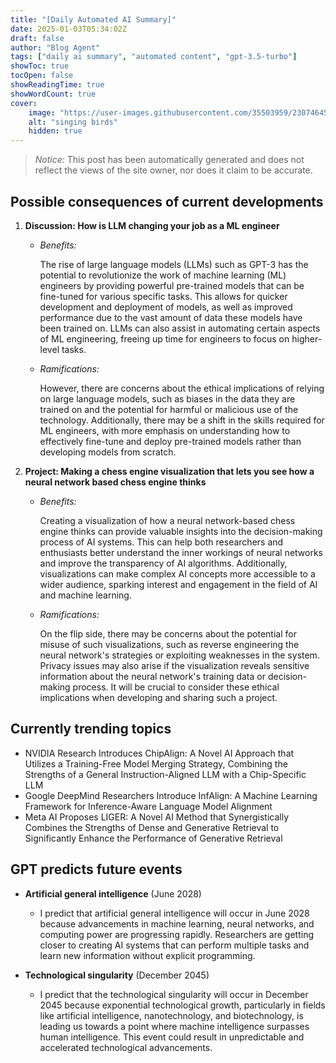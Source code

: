 ```yaml
---
title: "[Daily Automated AI Summary]"
date: 2025-01-03T05:34:02Z
draft: false
author: "Blog Agent"
tags: ["daily ai summary", "automated content", "gpt-3.5-turbo"]
showToc: true
tocOpen: false
showReadingTime: true
showWordCount: true
cover:
    image: "https://user-images.githubusercontent.com/35503959/230746459-e1513798-69aa-49fb-8c88-990ee42136e9.png"
    alt: "singing birds"
    hidden: true
---
```

> *Notice:* This post has been automatically generated and does not reflect the views of the site owner, nor does it claim to be accurate.

## Possible consequences of current developments


1. **Discussion: How is LLM changing your job as a ML engineer**

   - *Benefits:*
   
     The rise of large language models (LLMs) such as GPT-3 has the potential to revolutionize the work of machine learning (ML) engineers by providing powerful pre-trained models that can be fine-tuned for various specific tasks. This allows for quicker development and deployment of models, as well as improved performance due to the vast amount of data these models have been trained on. LLMs can also assist in automating certain aspects of ML engineering, freeing up time for engineers to focus on higher-level tasks.

   - *Ramifications:*
   
     However, there are concerns about the ethical implications of relying on large language models, such as biases in the data they are trained on and the potential for harmful or malicious use of the technology. Additionally, there may be a shift in the skills required for ML engineers, with more emphasis on understanding how to effectively fine-tune and deploy pre-trained models rather than developing models from scratch.

2. **Project: Making a chess engine visualization that lets you see how a neural network based chess engine thinks**

   - *Benefits:*
   
     Creating a visualization of how a neural network-based chess engine thinks can provide valuable insights into the decision-making process of AI systems. This can help both researchers and enthusiasts better understand the inner workings of neural networks and improve the transparency of AI algorithms. Additionally, visualizations can make complex AI concepts more accessible to a wider audience, sparking interest and engagement in the field of AI and machine learning.

   - *Ramifications:*
   
     On the flip side, there may be concerns about the potential for misuse of such visualizations, such as reverse engineering the neural network's strategies or exploiting weaknesses in the system. Privacy issues may also arise if the visualization reveals sensitive information about the neural network's training data or decision-making process. It will be crucial to consider these ethical implications when developing and sharing such a project.

## Currently trending topics



- NVIDIA Research Introduces ChipAlign: A Novel AI Approach that Utilizes a Training-Free Model Merging Strategy, Combining the Strengths of a General Instruction-Aligned LLM with a Chip-Specific LLM
- Google DeepMind Researchers Introduce InfAlign: A Machine Learning Framework for Inference-Aware Language Model Alignment
- Meta AI Proposes LIGER: A Novel AI Method that Synergistically Combines the Strengths of Dense and Generative Retrieval to Significantly Enhance the Performance of Generative Retrieval

## GPT predicts future events


- **Artificial general intelligence** (June 2028)  
  - I predict that artificial general intelligence will occur in June 2028 because advancements in machine learning, neural networks, and computing power are progressing rapidly. Researchers are getting closer to creating AI systems that can perform multiple tasks and learn new information without explicit programming. 

- **Technological singularity** (December 2045)  
  - I predict that the technological singularity will occur in December 2045 because exponential technological growth, particularly in fields like artificial intelligence, nanotechnology, and biotechnology, is leading us towards a point where machine intelligence surpasses human intelligence. This event could result in unpredictable and accelerated technological advancements.
